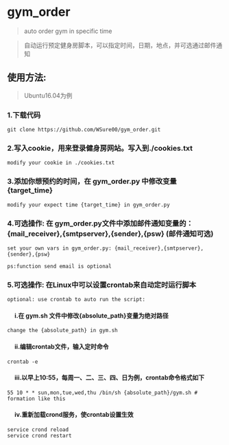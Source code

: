 # gym_order
> auto order gym in specific time

> 自动运行预定健身房脚本，可以指定时间，日期，地点，并可选通过邮件通知

## 使用方法:
> Ubuntu16.04为例
### 1.下载代码
    git clone https://github.com/WSure00/gym_order.git
### 2.写入cookie，用来登录健身房网站。写入到./cookies.txt
    modify your cookie in ./cookies.txt
### 3.添加你想预约的时间，在 gym_order.py 中修改变量 {target_time}
    modify your expect time {target_time} in gym_order.py 
### 4.可选操作: 在 gym_order.py文件中添加邮件通知变量的：{mail_receiver},{smtpserver},{sender},{psw} (邮件通知可选)
    set your own vars in gym_order.py: {mail_receiver},{smtpserver},{sender},{psw}
    
    ps:function send email is optional
### 5.可选操作: 在Linux中可以设置crontab来自动定时运行脚本
    optional: use crontab to auto run the script:
#### &emsp;     i.在 gym.sh 文件中修改{absolute_path}变量为绝对路径 
    change the {absolute_path} in gym.sh
#### &emsp;     ii.编辑crontab文件，输入定时命令
    crontab -e
#### &emsp;     iii.以早上10:55，每周一、二、三、四、日为例，crontab命令格式如下
    55 10 * * sun,mon,tue,wed,thu /bin/sh {absolute_path}/gym.sh # formation like this
#### &emsp;     iv.重新加载crond服务，使crontab设置生效
    service crond reload
    service crond restart
